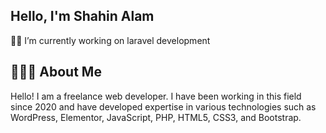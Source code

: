 ## Hello, I'm Shahin Alam
👨‍💻 I’m currently working on laravel development

## 👨🏿‍💻 About Me
Hello! I am a freelance web developer. I have been working in this field since 2020 and have developed expertise in various technologies such as WordPress, Elementor, JavaScript, PHP, HTML5, CSS3, and Bootstrap.


